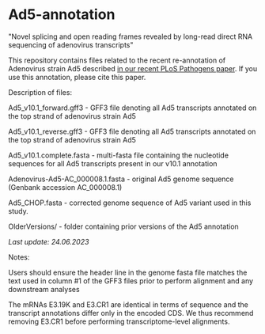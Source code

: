 # Ad5-annotation
"Novel splicing and open reading frames revealed by long-read direct RNA sequencing of adenovirus transcripts"

This repository contains files related to the recent re-annotation of Adenovirus strain Ad5 described [in our recent PLoS Pathogens paper](https://journals.plos.org/plospathogens/article?id=10.1371/journal.ppat.1010797). If you use this annotation, please cite this paper.

Description of files:

Ad5_v10.1_forward.gff3 - GFF3 file denoting all Ad5 transcripts annotated on the top strand of adenovirus strain Ad5

Ad5_v10.1_reverse.gff3 - GFF3 file denoting all Ad5 transcripts annotated on the top strand of adenovirus strain Ad5

Ad5_v10.1.complete.fasta - multi-fasta file containing the nucleotide sequences for all Ad5 transcripts present in our v10.1 annotation

Adenovirus-Ad5-AC_000008.1.fasta - original Ad5 genome sequence (Genbank accession AC_000008.1)

Ad5_CHOP.fasta - corrected genome sequence of Ad5 variant used in this study. 

OlderVersions/ - folder containing prior versions of the Ad5 annotation

*Last update: 24.06.2023*

Notes:

Users should ensure the header line in the genome fasta file matches the text used in column #1 of the GFF3 files prior to perform alignment and any downstream analyses

The mRNAs E3.19K and E3.CR1 are identical in terms of sequence and the transcript annotations differ only in the encoded CDS. We thus recommend removing E3.CR1 before performing transcriptome-level alignments.

